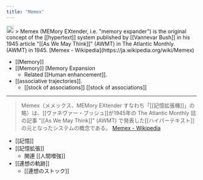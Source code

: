 ```yaml
---
title: "Memex"
---
```


<img src='https://scrapbox.io/api/pages/nishio/jaen/icon' alt='jaen.icon' height="19.5"/>
> Memex (MEMory EXtender, i.e. "memory expander") is the original concept of the [[hypertext]] system published by [[Vannevar Bush]] in his 1945 article "[[As We May Think]]" (AWMT) in The Atlantic Monthly. (AWMT) in 1945.
[Memex - Wikipedia](https://ja.wikipedia.org/wiki/Memex)

- [[Memory]]
- [[Memory]] [Memory Expansion
    - Related [[Human enhancement]].
- [[associative trajectories]].
    - [[stock of associations]] [[stock of associations]]

---
> Memex（メメックス、MEMory EXtender すなわち「[[記憶拡張機]]」の略）は、[[ヴァネヴァー・ブッシュ]]が1945年の The Atlantic Monthly 誌の記事 "[[As We May Think]]" (AWMT) で発表した[[ハイパーテキスト]]の元となったシステムの概念である。
[Memex - Wikipedia](https://ja.wikipedia.org/wiki/Memex)

- [[記憶]]
- [[記憶拡張]]
    - 関連 [[人間増強]]
- [[連想の軌跡]]
    - [[連想のストック]]
